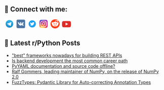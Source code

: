 ## 🔎 Connect with me:
[<img src="https://github.com/bullbesh/bullbesh/blob/main/images/Telegram.png" width="32" height="32" />](https://t.me/bullbesh)
[<img src="https://github.com/bullbesh/bullbesh/blob/main/images/VK.png" width="32" height="32" />](https://vk.com/bullbesh)
[<img src="https://github.com/bullbesh/bullbesh/blob/main/images/Twitter.png" width="32" height="32" />](https://twitter.com/bullbesh1)
[<img src="https://github.com/bullbesh/bullbesh/blob/main/images/Instagram.png" width="32" height="32" />](https://www.instagram.com/bullbesh)
[<img src="https://github.com/bullbesh/bullbesh/blob/main/images/Reddit.png" width="32" height="32" />](https://www.reddit.com/user/bullbesh)
[<img src="https://github.com/bullbesh/bullbesh/blob/main/images/YouTube.png" width="32" height="32" />](https://www.youtube.com/channel/UCtfjRs6uzgq5mfm8S06WTcg)

## 📕 Latest r/Python Posts
<!-- BLOG-POST-LIST:START -->
- [&quot;best&quot; frameworks nowadays for building REST APIs](https://www.reddit.com/r/Python/comments/1bfpnc0/best_frameworks_nowadays_for_building_rest_apis/)
- [Is backend development the most common career path](https://www.reddit.com/r/Python/comments/1bfn966/is_backend_development_the_most_common_career_path/)
- [PyYAML documentation and source code offline?](https://www.reddit.com/r/Python/comments/1bffm23/pyyaml_documentation_and_source_code_offline/)
- [Ralf Gommers, leading maintainer of NumPy, on the release of NumPy 2.0](https://www.reddit.com/r/Python/comments/1bff8nc/ralf_gommers_leading_maintainer_of_numpy_on_the/)
- [FuzzTypes: Pydantic Library for Auto-correcting Annotation Types](https://www.reddit.com/r/Python/comments/1bff8bm/fuzztypes_pydantic_library_for_autocorrecting/)
<!-- BLOG-POST-LIST:END -->
